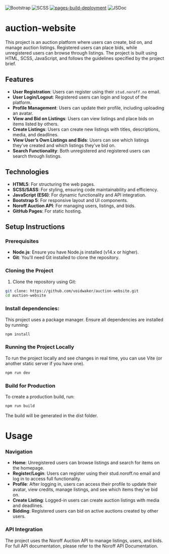 ![Bootstrap](https://img.shields.io/badge/Bootstrap-v5.3.3-563d7c?logo=bootstrap&logoColor=white)
![SCSS](https://img.shields.io/badge/SCSS-Supported-CC6699?logo=sass&logoColor=white)
[![pages-build-deployment](https://github.com/Voidwaker/auction-website/actions/workflows/pages/pages-build-deployment/badge.svg?branch=main)](https://github.com/Voidwaker/auction-website/actions/workflows/pages/pages-build-deployment)
![JSDoc](https://img.shields.io/badge/JSDoc-Documented-green)


# auction-website

This project is an auction platform where users can create, bid on, and manage auction listings. Registered users can place bids, while unregistered users can browse through listings. The project is built using HTML, SCSS, JavaScript, and follows the guidelines specified by the project brief.

## Features

- **User Registration**: Users can register using their `stud.noroff.no` email.
- **User Login/Logout**: Registered users can login and logout of the platform.
- **Profile Management**: Users can update their profile, including uploading an avatar.
- **View and Bid on Listings**: Users can view listings and place bids on items listed by others.
- **Create Listings**: Users can create new listings with titles, descriptions, media, and deadlines.
- **View User’s Own Listings and Bids**: Users can see which listings they’ve created and which listings they’ve bid on.
- **Search Functionality**: Both unregistered and registered users can search through listings.

## Technologies

- **HTML5**: For structuring the web pages.
- **SCSS/SASS**: For styling, ensuring code maintainability and efficiency.
- **JavaScript (ES6)**: For dynamic functionality and API integration.
- **Bootstrap 5**: For responsive layout and UI components.
- **Noroff Auction API**: For managing users, listings, and bids.
- **GitHub Pages**: For static hosting.

## Setup Instructions

### Prerequisites
- **Node.js**: Ensure you have Node.js installed (v14.x or higher).
- **Git**: You'll need Git installed to clone the repository.

### Cloning the Project

1. Clone the repository using Git:

```bash
git clone: https://github.com/voidwaker/auction-website.git
cd auction-website
```
### Install dependencies:
This project uses a package manager. Ensure all dependencies are installed by running:
```bash
npm install
```
### Running the Project Locally
To run the project locally and see changes in real time, you can use Vite (or another static server if you have one).
```bash
npm run dev
```
### Build for Production
To create a production build, run:
```bash
npm run build
```
The build will be generated in the dist folder.

# Usage

### Navigation
- **Home**: Unregistered users can browse listings and search for items on the homepage.
- **Register/Login**: Users can register using their stud.noroff.no email and log in to access full functionality.
- **Profile**: After logging in, users can access their profile to update their avatar, view credits, manage listings, and see which items they’ve bid on.
- **Create Listing**: Logged-in users can create auction listings with media and deadlines.
- **Bidding**: Registered users can bid on active auctions created by other users.
### API Integration
The project uses the Noroff Auction API to manage listings, users, and bids. For full API documentation, please refer to the Noroff API Documentation.





